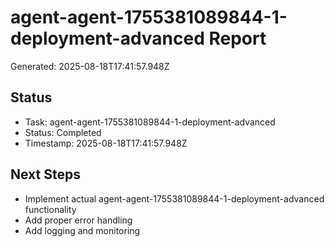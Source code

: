 # agent-agent-1755381089844-1-deployment-advanced Report

Generated: 2025-08-18T17:41:57.948Z

## Status
- Task: agent-agent-1755381089844-1-deployment-advanced
- Status: Completed
- Timestamp: 2025-08-18T17:41:57.948Z

## Next Steps
- Implement actual agent-agent-1755381089844-1-deployment-advanced functionality
- Add proper error handling
- Add logging and monitoring
